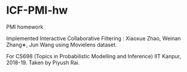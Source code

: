 # ICF-PMI-hw
PMI homework

Implemented Interactive Collaborative Filtering : Xiaoxue Zhao, Weinan Zhang∗, Jun Wang using Movielens dataset. 

For CS698 (Topics in Probabilistic Modelling and Inference) IIT Kanpur, 2018-19. Taken by Piyush Rai.
